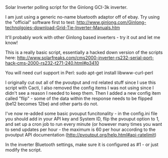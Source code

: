 Solar Inverter polling script for the Ginlong GCI-3k inverter. 

I am just using a generic no-name bluetooth adaptor off of ebay. Try using the "official" software first to test: http://www.ginlong.com/Ginlong-technolgoies-download-Grid-Tie-Inverter-Manuals.htm

It'll probably work with other Ginlong based inverters - try it out and let me know!

This is a really basic script, essentially a hacked down version of the scripts here: http://www.solarfreaks.com/cms2000-inverter-rs232-serial-port-hack-cms-2000-rs232-t271-240.html#p3410

You will need curl support in Perl: 
sudo apt-get install libwww-curl-perl

I originally cut out all of the pvoutput and rrd related stuff since I use this script with Cacti, I also removed the config items I was not using since I didn't see a reason I needed to keep them. Then I added a new config item called "flip" - some of the data within the response needs to be flipped (be12 becomes 12be) and other parts do not.

I've now re-added some basic pvouput funcitonality - in the config.ini file you should add in your API key and System ID, flip the pvouput option to 1, and set up a cron job to run every minute (or however many times you want to send updates per hour - the maximum is 60 per hour according to the pvoutput API documentation (http://pvoutput.org/help.html#api-ratelimit)

In the inverter Bluetooth settings, make sure it is configured as #1 - or just modify the script.
